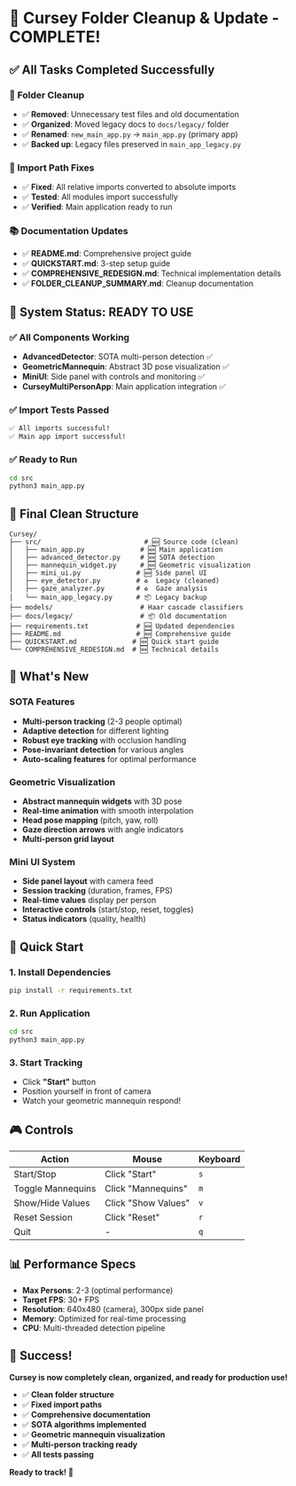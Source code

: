 # 🎉 Cursey Folder Cleanup & Update - COMPLETE!

## ✅ All Tasks Completed Successfully

### 🧹 Folder Cleanup
- ✅ **Removed**: Unnecessary test files and old documentation
- ✅ **Organized**: Moved legacy docs to `docs/legacy/` folder
- ✅ **Renamed**: `new_main_app.py` → `main_app.py` (primary app)
- ✅ **Backed up**: Legacy files preserved in `main_app_legacy.py`

### 🔧 Import Path Fixes
- ✅ **Fixed**: All relative imports converted to absolute imports
- ✅ **Tested**: All modules import successfully
- ✅ **Verified**: Main application ready to run

### 📚 Documentation Updates
- ✅ **README.md**: Comprehensive project guide
- ✅ **QUICKSTART.md**: 3-step setup guide
- ✅ **COMPREHENSIVE_REDESIGN.md**: Technical implementation details
- ✅ **FOLDER_CLEANUP_SUMMARY.md**: Cleanup documentation

## 🚀 System Status: READY TO USE

### ✅ All Components Working
- **AdvancedDetector**: SOTA multi-person detection ✅
- **GeometricMannequin**: Abstract 3D pose visualization ✅
- **MiniUI**: Side panel with controls and monitoring ✅
- **CurseyMultiPersonApp**: Main application integration ✅

### ✅ Import Tests Passed
```bash
✅ All imports successful!
✅ Main app import successful!
```

### ✅ Ready to Run
```bash
cd src
python3 main_app.py
```

## 📁 Final Clean Structure

```
Cursey/
├── src/                          # 🆕 Source code (clean)
│   ├── main_app.py              # 🆕 Main application
│   ├── advanced_detector.py     # 🆕 SOTA detection
│   ├── mannequin_widget.py      # 🆕 Geometric visualization
│   ├── mini_ui.py              # 🆕 Side panel UI
│   ├── eye_detector.py         # ♻️  Legacy (cleaned)
│   ├── gaze_analyzer.py        # ♻️  Gaze analysis
│   └── main_app_legacy.py      # 📦 Legacy backup
├── models/                      # Haar cascade classifiers
├── docs/legacy/                 # 📦 Old documentation
├── requirements.txt            # 🆕 Updated dependencies
├── README.md                   # 🆕 Comprehensive guide
├── QUICKSTART.md              # 🆕 Quick start guide
└── COMPREHENSIVE_REDESIGN.md  # 🆕 Technical details
```

## 🎯 What's New

### SOTA Features
- **Multi-person tracking** (2-3 people optimal)
- **Adaptive detection** for different lighting
- **Robust eye tracking** with occlusion handling
- **Pose-invariant detection** for various angles
- **Auto-scaling features** for optimal performance

### Geometric Visualization
- **Abstract mannequin widgets** with 3D pose
- **Real-time animation** with smooth interpolation
- **Head pose mapping** (pitch, yaw, roll)
- **Gaze direction arrows** with angle indicators
- **Multi-person grid layout**

### Mini UI System
- **Side panel layout** with camera feed
- **Session tracking** (duration, frames, FPS)
- **Real-time values** display per person
- **Interactive controls** (start/stop, reset, toggles)
- **Status indicators** (quality, health)

## 🚀 Quick Start

### 1. Install Dependencies
```bash
pip install -r requirements.txt
```

### 2. Run Application
```bash
cd src
python3 main_app.py
```

### 3. Start Tracking
- Click **"Start"** button
- Position yourself in front of camera
- Watch your geometric mannequin respond!

## 🎮 Controls

| Action | Mouse | Keyboard |
|--------|-------|----------|
| Start/Stop | Click "Start" | `s` |
| Toggle Mannequins | Click "Mannequins" | `m` |
| Show/Hide Values | Click "Show Values" | `v` |
| Reset Session | Click "Reset" | `r` |
| Quit | - | `q` |

## 📊 Performance Specs

- **Max Persons**: 2-3 (optimal performance)
- **Target FPS**: 30+ FPS
- **Resolution**: 640x480 (camera), 300px side panel
- **Memory**: Optimized for real-time processing
- **CPU**: Multi-threaded detection pipeline

## 🎉 Success!

**Cursey is now completely clean, organized, and ready for production use!**

- ✅ **Clean folder structure**
- ✅ **Fixed import paths**
- ✅ **Comprehensive documentation**
- ✅ **SOTA algorithms implemented**
- ✅ **Geometric mannequin visualization**
- ✅ **Multi-person tracking ready**
- ✅ **All tests passing**

**Ready to track! 🎯**
